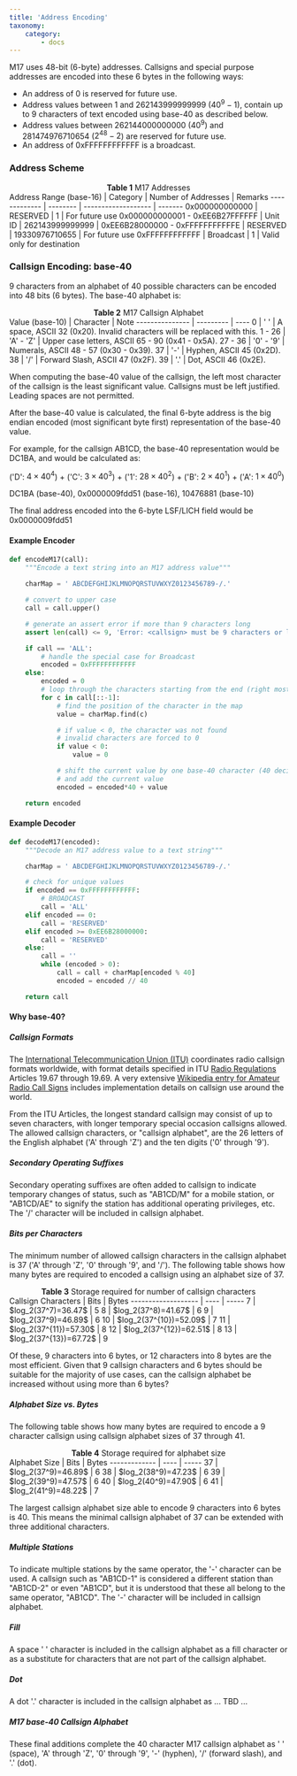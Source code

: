 ```yaml
---
title: 'Address Encoding'
taxonomy:
    category:
        - docs
---
```


M17 uses 48-bit (6-byte) addresses. Callsigns and special purpose addresses are encoded into these 6 bytes in the following ways:

* An address of 0 is reserved for future use.
* Address values between 1 and 262143999999999 ($40^{9}−1$), contain up to 9 characters of text encoded using base-40 as described below.
* Address values between 262144000000000 ($40^{9}$) and 281474976710654 ($2^{48}−2$) are reserved for future use.
* An address of 0xFFFFFFFFFFFF is a broadcast.

### Address Scheme

<center><span style="font-weight:bold">Table 1</span> M17 Addresses</center>
Address Range (base-16)         | Category  | Number of Addresses | Remarks
-------------                   | --------  | ------------------- | -------
0x000000000000                  | RESERVED  | 1                   | For future use
0x000000000001 - 0xEE6B27FFFFFF | Unit ID   | 262143999999999     | 
0xEE6B28000000 - 0xFFFFFFFFFFFE | RESERVED  | 19330976710655      | For future use
0xFFFFFFFFFFFF                  | Broadcast | 1                   | Valid only for destination

### Callsign Encoding: base-40

9 characters from an alphabet of 40 possible characters can be encoded into 48 bits (6 bytes). The base-40 alphabet is:

<center><span style="font-weight:bold">Table 2</span> M17 Callsign Alphabet</center>
Value (base-10) | Character | Note
--------------- | --------- | ----
0               | ' '       | A space, ASCII 32 (0x20). Invalid characters will be replaced with this.
1 - 26          | 'A' - 'Z' | Upper case letters, ASCII 65 - 90 (0x41 - 0x5A).
27 - 36         | '0' - '9' | Numerals, ASCII 48 - 57 (0x30 - 0x39).
37              | '-'       | Hyphen, ASCII 45 (0x2D).
38              | '/'       | Forward Slash, ASCII 47 (0x2F).
39              | '.'       | Dot, ASCII 46 (0x2E).

When computing the base-40 value of the callsign, the left most character of the callsign is the least significant value.  Callsigns must be
left justified. Leading spaces are not permitted.

After the base-40 value is calculated, the final 6-byte address is the big endian encoded (most significant byte first) representation of the base-40 value. 

For example, for the callsign AB1CD, the base-40 representation would be DC1BA, and would be calculated as:

('D': $4 \times 40^4$) + ('C': $3 \times 40^3$) + ('1': $28 \times 40^2$) + ('B': $2 \times 40^1$) + ('A': $1 \times 40^0$)

DC1BA (base-40), 0x0000009fdd51 (base-16), 10476881 (base-10)

The final address encoded into the 6-byte LSF/LICH field would be 0x0000009fdd51 

#### Example Encoder

```python
def encodeM17(call):
	"""Encode a text string into an M17 address value"""
	
	charMap = ' ABCDEFGHIJKLMNOPQRSTUVWXYZ0123456789-/.'

	# convert to upper case
	call = call.upper()

	# generate an assert error if more than 9 characters long
	assert len(call) <= 9, 'Error: <callsign> must be 9 characters or less'

	if call == 'ALL':
		# handle the special case for Broadcast
		encoded = 0xFFFFFFFFFFFF
	else:
		encoded = 0
		# loop through the characters starting from the end (right most character)
		for c in call[::-1]:
			# find the position of the character in the map
			value = charMap.find(c)

			# if value < 0, the character was not found
			# invalid characters are forced to 0
			if value < 0:
				value = 0

			# shift the current value by one base-40 character (40 decimal)
			# and add the current value
			encoded = encoded*40 + value

	return encoded
```

#### Example Decoder

```python
def decodeM17(encoded):
	"""Decode an M17 address value to a text string"""

	charMap = ' ABCDEFGHIJKLMNOPQRSTUVWXYZ0123456789-/.'

	# check for unique values
	if encoded == 0xFFFFFFFFFFFF:
		# BROADCAST
		call = 'ALL'
	elif encoded == 0:
		call = 'RESERVED'
	elif encoded >= 0xEE6B28000000:
		call = 'RESERVED'
	else:
		call = ''
		while (encoded > 0):
			call = call + charMap[encoded % 40]
			encoded = encoded // 40

	return call
```

#### Why base-40?

##### Callsign Formats

The [International Telecommunication Union (ITU)](https://www.itu.int/) coordinates radio callsign formats worldwide, with format details specified in ITU [Radio Regulations](https://www.itu.int/pub/R-REG-RR/en) Articles 19.67 through 19.69.  A very extensive [Wikipedia entry for Amateur Radio Call Signs](https://en.wikipedia.org/wiki/Amateur_radio_call_signs) includes implementation details on callsign use around the world.

From the ITU Articles, the longest standard callsign may consist of up to seven characters, with longer temporary special occasion callsigns allowed.  The allowed callsign characters, or "callsign alphabet", are the 26 letters of the English alphabet ('A' through 'Z') and the ten digits ('0' through '9').

##### Secondary Operating Suffixes

Secondary operating suffixes are often added to callsign to indicate temporary changes of status, such as "AB1CD/M" for a mobile station, or "AB1CD/AE" to signify the station has additional operating privileges, etc. The '/' character will be included in callsign alphabet. 

##### Bits per Characters

The minimum number of allowed callsign characters in the callsign alphabet is 37 ('A' through 'Z', '0' through '9', and '/').  The following table shows how many bytes are required to encoded a callsign using an alphabet size of 37.

<center><span style="font-weight:bold">Table 3</span> Storage required for number of callsign characters</center>
Callsign Characters | Bits                  | Bytes
------------------- | ----                  | -----
7                   | $log_2(37^7)=36.47$    | 5
8                   | $log_2(37^8)=41.67$    | 6
9                   | $log_2(37^9)=46.89$    | 6
10                  | $log_2(37^{10})=52.09$ | 7
11                  | $log_2(37^{11})=57.30$ | 8
12                  | $log_2(37^{12})=62.51$ | 8
13                  | $log_2(37^{13})=67.72$ | 9

Of these, 9 characters into 6 bytes, or 12 characters into 8 bytes are the most efficient. Given that 9 callsign characters and 6 bytes should be suitable for the majority of use cases, can the callsign alphabet be increased without using more than 6 bytes?

##### Alphabet Size vs. Bytes

The following table shows how many bytes are required to encode a 9 character callsign using callsign alphabet sizes of 37 through 41.

<center><span style="font-weight:bold">Table 4</span> Storage required for alphabet size</center>
Alphabet Size | Bits               | Bytes
------------- | ----               | -----
37            | $log_2(37^9)=46.89$ | 6
38            | $log_2(38^9)=47.23$ | 6
39            | $log_2(39^9)=47.57$ | 6
40            | $log_2(40^9)=47.90$ | 6
41            | $log_2(41^9)=48.22$ | 7

The largest callsign alphabet size able to encode 9 characters into 6 bytes is 40.  This means the minimal callsign alphabet of 37 can be extended with three additional characters.

##### Multiple Stations

To indicate multiple stations by the same operator, the '-' character can be used. A callsign such as "AB1CD-1" is considered a different station than "AB1CD-2" or even "AB1CD", but it is understood that these all belong to the same operator, "AB1CD".  The '-' character will be included in callsign alphabet.

##### Fill

A space ' ' character is included in the callsign alphabet as a fill character or as a substitute for characters that are not part of the callsign alphabet.

##### Dot

A dot '.' character is included in the callsign alphabet as ... TBD ...

##### M17 base-40 Callsign Alphabet

These final additions complete the 40 character M17 callsign alphabet as ' ' (space), 'A' through 'Z', '0' through '9', '-' (hyphen), '/' (forward slash), and '.' (dot).
